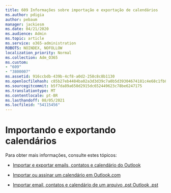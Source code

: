 ```yaml
---
title: 609 Informações sobre importação e exportação de calendários
ms.author: pdigia
author: pebaum
manager: jackiesm
ms.date: 04/21/2020
ms.audience: Admin
ms.topic: article
ms.service: o365-administration
ROBOTS: NOINDEX, NOFOLLOW
localization_priority: Normal
ms.collection: Adm_O365
ms.custom:
- "609"
- "3800007"
ms.assetid: 916ccbdb-439b-4cf8-a0d2-258c8c8b1130
ms.openlocfilehash: c85b27eb4484ba02a3d3d39c7a0b5d39304674181c4e68c1fb8a54e9e8d6560e
ms.sourcegitcommit: b5f7da89a650d2915dc652449623c78be6247175
ms.translationtype: MT
ms.contentlocale: pt-BR
ms.lasthandoff: 08/05/2021
ms.locfileid: "54115456"
---
```

# <a name="importing-and-exporting-calendars"></a>Importando e exportando calendários

Para obter mais informações, consulte estes tópicos:
  
- [Importar e exportar emails, contatos e calendário do Outlook](https://support.office.com/article/92577192-3881-4502-b79d-c3bbada6c8ef)

- [Importar ou assinar um calendário em Outlook.com](https://support.office.com/article/cff1429c-5af6-41ec-a5b4-74f2c278e98c)

- [Importar email, contatos e calendário de um arquivo .pst Outlook .pst](https://support.office.com/article/431a8e9a-f99f-4d5f-ae48-ded54b3440ac)
